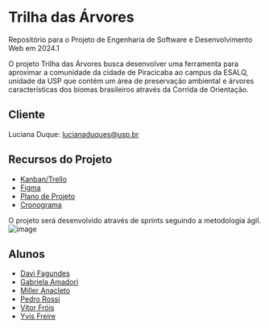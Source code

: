 # Trilha das Árvores
Repositório para o Projeto de Engenharia de Software e Desenvolvimento Web em 2024.1

O projeto Trilha das Árvores busca desenvolver uma ferramenta para aproximar a comunidade da cidade de Piracicaba ao campus da ESALQ, unidade da USP que contém um área de preservação ambiental e árvores características dos biomas brasileiros através da Corrida de Orientação. 

## Cliente
Luciana Duque: lucianaduques@usp.br
## Recursos do Projeto
- [Kanban/Trello](https://trello.com/invite/b/MAee3zfR/ATTI2718f96ec3ca451d41d22534666778e172261848/projeto-engsoft-web)
- [Figma](https://www.figma.com/file/10jKGGgdvTRMrAzMVXYuLF/Trilha-das-Arvores?type=design&node-id=0%3A1&mode=design&t=ECsznwul1VXxXlsH-1)
- [Plano de Projeto](https://docs.google.com/document/d/1VAbbAvHlz4rDe4_bUlS6uRUTRFWFCLKH/edit)
- [Cronograma](https://docs.google.com/spreadsheets/d/1vaCtpfqJHvyVUlXNRd9Iv_gFVFdwE0sgiNNincrVSyo/edit?usp=sharing)

O projeto será desenvolvido através de sprints seguindo a metodologia ágil.
![image](https://github.com/vitorfrois/trilha-arvores/assets/46361092/7471a11f-e50f-4e7f-9534-9b2474d12c6d)


## Alunos
- [Davi Fagundes](https://github.com/faviFferreiraS)
- [Gabriela Amadori](https://github.com/madori98)
- [Miller Anacleto](https://github.com/MillerAnacleto)
- [Pedro Rossi](https://github.com/pedro-rs)
- [Vítor Fróis](https://github.com/vitorfrois)
- [Yvis Freire](https://github.com/yvisfreire)
